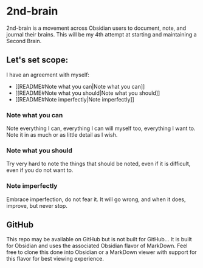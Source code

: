 # 2nd-brain

2nd-brain is a movement across Obsidian users to document, note, and journal their brains. This will be my 4th attempt at starting and maintaining a Second Brain.

## Let's set scope:
I have an agreement with myself:
- [[README#Note what you can|Note what you can]]
- [[README#Note what you should|Note what you should]]
- [[README#Note imperfectly|Note imperfectly]]

### Note what you can
Note everything I can, everything I can will myself too, everything I want to. Note it in as much or as little detail as I wish. 

### Note what you should
Try very hard to note the things that should be noted, even if it is difficult, even if you do not want to.

### Note imperfectly
Embrace imperfection, do not fear it. It will go wrong, and when it does, improve, but never stop.

## GitHub

This repo may be available on GitHub but is not built for GitHub... It is built for Obsidian and uses the associated Obsidian flavor of MarkDown. Feel free to clone this done into Obsidian or a MarkDown viewer with support for this flavor for best viewing experience.